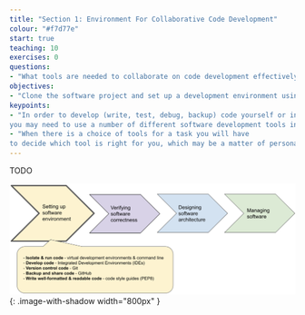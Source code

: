 ```yaml
---
title: "Section 1: Environment For Collaborative Code Development"
colour: "#f7d77e"
start: true
teaching: 10
exercises: 0
questions:
- "What tools are needed to collaborate on code development effectively?"
objectives:
- "Clone the software project and set up a development environment using command line shell, PyCharm, Git and GitHub"
keypoints:
- "In order to develop (write, test, debug, backup) code yourself or in collaboration with others, 
you may need to use a number of different software development tools interchangeably"
- "When there is a choice of tools for a task you will have 
to decide which tool is right for you, which may be a matter of personal preference or what the community you belong to is using"
---
```


TODO

![Tools needed to collaborate on code development effectively](../fig/section1-overview.png){: .image-with-shadow width="800px" }
